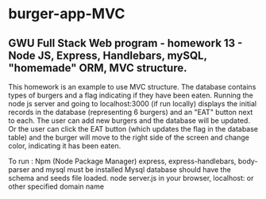 # burger-app-MVC
## GWU Full Stack Web program - homework 13 - Node JS, Express, Handlebars,  mySQL, "homemade" ORM, MVC structure.

This homework is an example to use MVC structure.  The database contains types of burgers and a flag indicating if 
they have been eaten.   Running the node js server and going to localhost:3000 (if run locally) displays the initial 
records in the database (representing 6 burgers) and an "EAT" button next to each.  The user can add new burgers and
the database will be updated.  Or the user can click the EAT button (which updates the flag in the database table)
and the burger will move to the right side of the screen and change color, indicating it has been eaten.

To run :
Npm (Node Package Manager) express, express-handlebars, body-parser and mysql must be installed
Mysql database should have the schema and seeds file loaded.
node server.js
in your browser, localhost:<portid> or other specified domain name

